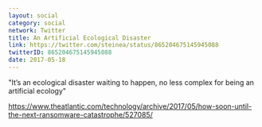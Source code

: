 ```yaml
---
layout: social
category: social
network: Twitter
title: An Artificial Ecological Disaster
link: https://twitter.com/steinea/status/865204675145945088
twitterID: 865204675145945088
date: 2017-05-18
---
```


"It’s an ecological disaster waiting to happen, no less complex for being an artificial ecology"

<https://www.theatlantic.com/technology/archive/2017/05/how-soon-until-the-next-ransomware-catastrophe/527085/>
